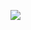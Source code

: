 ![](https://github-readme-stats.vercel.app/api?username=shuoshubao&show_icons=true&theme=highcontrast&count_private=true)
